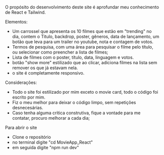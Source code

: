  O propósito do desenvolvimento deste site é aprofundar meu conhecimento de React e Tailwind.

  Elementos:

  - Um carrossel que apresenta os 10 filmes que estão em "trending" no dia, contem o Titulo, backdrop, poster, gêneros, data de lançamento, um botão que leva para um trailer no youtube, nota e contagem de votos.
  - Termos de pesquisa, com uma área para pesquisar o filme pelo título, ou selecionar como preencher a lista de filmes;
  - Lista de filmes com o poster, título, data, linguagem e votos.
  - botão "show more" estilizado que ao clicar, adiciona filmes na lista sem remover os que já estavam nela.
  - o site é completamente responsivo.

  Considerações:
  - Todo o site foi estilizado por mim exceto o movie card, todo o código foi escrito por mim.
  - Fiz o meu melhor para deixar o código limpo, sem repetições desnecesárias.
  - Caso tenha alguma critica construtiva, fique a vontade para me contatar, procuro melhorar a cada dia;

  Para abrir o site 
   - Clone o repositório
   - no terminal digite "cd MovieApp_React"
   - em seguida digite "npm run dev"
